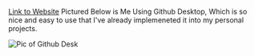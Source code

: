 [Link to Website](https://callanczarnecki.github.io/MART341-WebDesign/assignment-5/)
Pictured Below is Me Using Github Desktop, Which is so nice and easy to use that 
I've already implemeneted it into my personal projects.

<img src="../imgs/githubdesk.jpg" alt="Pic of Github Desk">